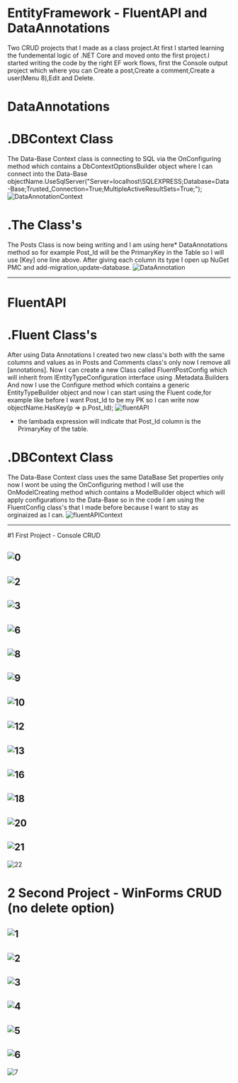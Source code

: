 # EntityFramework - FluentAPI and DataAnnotations

Two CRUD projects that I made as a class project.At first I started learning the fundemental logic of .NET Core and moved onto the first project.I started writing the code by the right EF work flows, first the Console output project which where you can Create a post,Create a comment,Create a user(Menu 8),Edit and Delete.

# DataAnnotations
# .DBContext Class

The Data-Base Context class is connecting to SQL via the OnConfiguring method which contains a DbContextOptionsBuilder object where I can connect into the Data-Base
 objectName.UseSqlServer("Server=localhost\\SQLEXPRESS;Database=Data-Base;Trusted_Connection=True;MultipleActiveResultSets=True;");
 ![DataAnnotationContext](https://user-images.githubusercontent.com/80118008/129145644-5800eeb2-d8aa-4334-9cc1-bd0c9fb9dd5b.PNG)

# .The Class's

The Posts Class is now being writing and I am using here* DataAnnotations method so for example Post_Id will be the PrimaryKey in the Table so I will use [Key] one line above.
After giving each column its type I open up NuGet PMC and add-migration,update-database.
![DataAnnotation](https://user-images.githubusercontent.com/80118008/129145704-fb56d844-1d56-463a-a9d7-128f35469433.PNG)

--------------------------------------------------------------
# FluentAPI
# .Fluent Class's

After using Data Annotations I created two new class's both with the same columns and values as in Posts and Comments class's only now I remove all [annotations].
Now I can create a new Class called FluentPostConfig which will inherit from IEntityTypeConfiguration interface using .Metadata.Builders
And now I use the Configure method which contains a generic EntityTypeBuilder object and now I can start using the Fluent code,for example like before I want Post_Id to be my PK so I can write now objectName.HasKey(p => p.Post_Id);
![fluentAPI](https://user-images.githubusercontent.com/80118008/129149864-727efbbc-db4d-49f5-8dde-4750aec7f814.PNG)
* the lambada expression will indicate that Post_Id column is the PrimaryKey of the table.

# .DBContext Class

The Data-Base Context class uses the same DataBase Set properties only now I wont be using the OnConfiguring method I will use the OnModelCreating method which contains a ModelBuilder object which will apply configurations to the Data-Base so in the code I am using the FluentConfig class's that I made before because I want to stay as orginaized as I can.
![fluentAPIContext](https://user-images.githubusercontent.com/80118008/129150720-41aaeedc-719d-4fb8-9f1e-e1bd9215be26.PNG)

--------------------------------------------------------------

#1 First Project - Console CRUD

![0](https://user-images.githubusercontent.com/80118008/129146013-41210369-a0ae-4afa-ab35-e5b466d214be.PNG)
--------------------------------------------------------------
![2](https://user-images.githubusercontent.com/80118008/129146015-c0b7c3fb-b6fd-4f3e-bd1d-4e8c94bd644a.PNG)
--------------------------------------------------------------
![3](https://user-images.githubusercontent.com/80118008/129146017-904ba63d-9e1a-40a0-a36e-b9b6d244bd50.PNG)
--------------------------------------------------------------
![6](https://user-images.githubusercontent.com/80118008/129146020-a3bbbc12-676d-44ae-a1ef-9f709fdcb7cd.PNG)
--------------------------------------------------------------
![8](https://user-images.githubusercontent.com/80118008/129146022-41a30358-8cd2-48ae-9082-2df6c6262f58.PNG)
--------------------------------------------------------------
![9](https://user-images.githubusercontent.com/80118008/129146023-4595f323-0193-4a3b-bfbc-2f7abfb96e39.PNG)
--------------------------------------------------------------
![10](https://user-images.githubusercontent.com/80118008/129146024-63262677-1cf4-4045-918f-b2be2ab4bf8f.PNG)
--------------------------------------------------------------
![12](https://user-images.githubusercontent.com/80118008/129146026-98c8b919-6d6f-47f6-a9e2-7d5cbb8299b0.PNG)
--------------------------------------------------------------
![13](https://user-images.githubusercontent.com/80118008/129146027-dd757380-a60b-4279-b385-e2aab14fee3d.PNG)
--------------------------------------------------------------
![16](https://user-images.githubusercontent.com/80118008/129146029-ca04e38c-3810-43bb-b78f-ab98b9c9ad6c.PNG)
--------------------------------------------------------------
![18](https://user-images.githubusercontent.com/80118008/129146030-6c8fc6bf-5240-4f50-93b0-015eaf9e6ff5.PNG)
--------------------------------------------------------------
![20](https://user-images.githubusercontent.com/80118008/129146032-cb3008ff-e395-48e0-8c9d-9e453d65e833.PNG)
--------------------------------------------------------------
![21](https://user-images.githubusercontent.com/80118008/129146033-6f7fb86e-bbac-4dbf-8361-5ceed311c92c.PNG)
--------------------------------------------------------------
![22](https://user-images.githubusercontent.com/80118008/129146036-c97dac7a-ac7f-4ff3-9784-16dbb4b21c40.PNG)

# 2 Second Project - WinForms CRUD (no delete option)

![1](https://user-images.githubusercontent.com/80118008/129148300-8ff56f26-d417-47ab-b41b-932a0e24ed65.PNG)
--------------------------------------------------------------
![2](https://user-images.githubusercontent.com/80118008/129148304-f2c17c5e-a789-478b-bbd2-60aca4fba971.PNG)
--------------------------------------------------------------
![3](https://user-images.githubusercontent.com/80118008/129148305-204b519b-6a49-4dff-b220-4fa08cece738.PNG)
--------------------------------------------------------------
![4](https://user-images.githubusercontent.com/80118008/129148306-784d2062-4cef-495d-93de-8891e2933527.PNG)
--------------------------------------------------------------
![5](https://user-images.githubusercontent.com/80118008/129148307-f31ccf3d-7066-46a8-a71f-7fd6b2968b59.png)
--------------------------------------------------------------
![6](https://user-images.githubusercontent.com/80118008/129148308-558c19a7-ef86-44cb-8cf4-2a9bddc7f7ba.png)
--------------------------------------------------------------
![7](https://user-images.githubusercontent.com/80118008/129148309-cb890d0f-0ddc-476f-96d4-77f3b362ce15.png)
